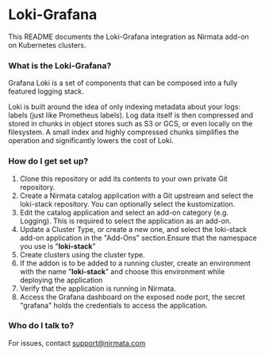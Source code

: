 # Loki-Grafana

This README documents the Loki-Grafana integration as Nirmata add-on on Kubernetes clusters.

### What is the Loki-Grafana?

Grafana Loki is a set of components that can be composed into a fully featured logging stack.

Loki is built around the idea of only indexing metadata about your logs: labels (just like Prometheus labels). Log data itself is then compressed and stored in chunks in object stores such as S3 or GCS, or even locally on the filesystem. A small index and highly compressed chunks simplifies the operation and significantly lowers the cost of Loki.

### How do I get set up?
1. Clone this repository or add its contents to your own private Git repository.
2. Create a Nirmata catalog application with a Git upstream and select the loki-stack repository. You can optionally select the kustomization.
3. Edit the catalog application and select an add-on category (e.g. Logging). This is required to select the application as an add-on.
4. Update a Cluster Type, or create a new one, and select the loki-stack add-on application in the "Add-Ons" section.Ensure that the namespace you use is "**loki-stack**"
5. Create clusters using the cluster type.
6. If the addon is to be added to a running cluster, create an environment with the name "**loki-stack**" and choose this environment while deploying the application
7. Verify that the application is running in Nirmata. 
8. Access the Grafana dashboard on the exposed node port, the secret "grafana" holds the credentials to access the application.

### Who do I talk to?
For issues, contact support@nirmata.com
